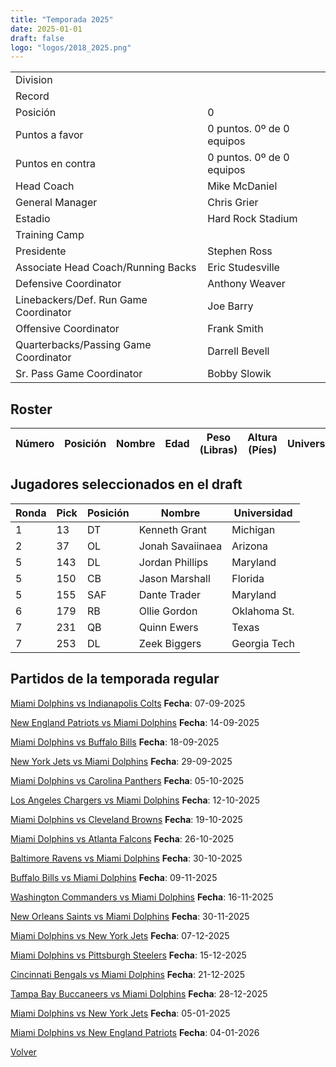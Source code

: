 ```yaml
---
title: "Temporada 2025"
date: 2025-01-01
draft: false
logo: "logos/2018_2025.png"
---
```


|                      |                      |
|-------------------------|---------------------------|
| Division               |             |
| Record                 |               |
| Posición               | 0            |
| Puntos a favor         | 0 puntos. 0º de 0 equipos           |
| Puntos en contra       | 0 puntos. 0º de 0 equipos       |
| Head Coach             | Mike McDaniel               |
| General Manager        | Chris Grier      |
| Estadio                | Hard Rock Stadium             |
| Training Camp          |         |
| Presidente | Stephen Ross |
| Associate Head Coach/Running Backs | Eric Studesville |
| Defensive Coordinator | Anthony Weaver |
| Linebackers/Def. Run Game Coordinator | Joe Barry |
| Offensive Coordinator | Frank Smith |
| Quarterbacks/Passing Game Coordinator | Darrell Bevell |
| Sr. Pass Game Coordinator | Bobby Slowik |


## Roster

| Número | Posición | Nombre           | Edad | Peso (Libras) | Altura (Píes) | Universidad          |
|--------|----------|------------------|------|---------------|---------------|----------------------|


## Jugadores seleccionados en el draft

| Ronda | Pick | Posición | Nombre           | Universidad          |
|-------|------|----------|------------------|----------------------|
| 1 | 13 | DT | Kenneth Grant | Michigan |
| 2 | 37 | OL | Jonah Savaiinaea | Arizona |
| 5 | 143 | DL | Jordan Phillips | Maryland |
| 5 | 150 | CB | Jason Marshall | Florida |
| 5 | 155 | SAF | Dante Trader | Maryland |
| 6 | 179 | RB | Ollie Gordon | Oklahoma St. |
| 7 | 231 | QB | Quinn Ewers | Texas |
| 7 | 253 | DL | Zeek Biggers | Georgia Tech |


## Partidos de la temporada regular

[Miami Dolphins vs Indianapolis Colts](/historia/partidos/mia-ind-20250907) **Fecha**: 07-09-2025

[New England Patriots vs Miami Dolphins](/historia/partidos/ne-mia-20250914) **Fecha**: 14-09-2025

[Miami Dolphins vs Buffalo Bills](/historia/partidos/mia-buf-20250918) **Fecha**: 18-09-2025

[New York Jets vs Miami Dolphins](/historia/partidos/nyj-mia-20250929) **Fecha**: 29-09-2025

[Miami Dolphins vs Carolina Panthers](/historia/partidos/mia-car-20251005) **Fecha**: 05-10-2025

[Los Angeles Chargers vs Miami Dolphins](/historia/partidos/lac-mia-20251012) **Fecha**: 12-10-2025

[Miami Dolphins vs Cleveland Browns](/historia/partidos/mia-cle-20251019) **Fecha**: 19-10-2025

[Miami Dolphins vs Atlanta Falcons](/historia/partidos/mia-atl-20251026) **Fecha**: 26-10-2025

[Baltimore Ravens vs Miami Dolphins](/historia/partidos/bal-mia-20251030) **Fecha**: 30-10-2025

[Buffalo Bills vs Miami Dolphins](/historia/partidos/buf-mia-20251109) **Fecha**: 09-11-2025

[Washington Commanders vs Miami Dolphins](/historia/partidos/was-mia-20251116) **Fecha**: 16-11-2025

[New Orleans Saints vs Miami Dolphins](/historia/partidos/no-mia-20251130) **Fecha**: 30-11-2025

[Miami Dolphins vs New York Jets](/historia/partidos/mia-nyj-20251207) **Fecha**: 07-12-2025

[Miami Dolphins vs Pittsburgh Steelers](/historia/partidos/mia-pit-20251215) **Fecha**: 15-12-2025

[Cincinnati Bengals vs Miami Dolphins](/historia/partidos/cin-mia-20251221) **Fecha**: 21-12-2025

[Tampa Bay Buccaneers vs Miami Dolphins](/historia/partidos/tb-mia-20251228) **Fecha**: 28-12-2025

[Miami Dolphins vs New York Jets](/historia/partidos/mia-nyj-20250105) **Fecha**: 05-01-2025

[Miami Dolphins vs New England Patriots](/historia/partidos/mia-ne-20260104) **Fecha**: 04-01-2026





[Volver](/historia)